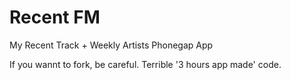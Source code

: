 # Recent FM

My Recent Track + Weekly Artists Phonegap App

If you wannt to fork, be careful. Terrible '3 hours app made' code.

